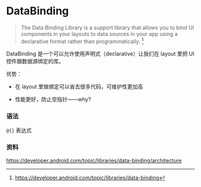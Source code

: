 # DataBinding

> The Data Binding Library is a support library that allows you to bind UI components in your layouts to data sources in your app using a declarative format rather than programmatically. [^1]

DataBinding 是一个可以允许使用声明式（declarative）让我们在 layout 里把 UI 控件跟数据源绑定的库。 



优势：

- 在 layout 里做绑定可以省去很多代码，可维护性更加高

- 性能更好，防止空指针——why?

  

### 语法

`@{}` 表达式



### 资料

[^1]: https://developer.android.com/topic/libraries/data-binding

https://developer.android.com/topic/libraries/data-binding/architecture

